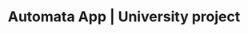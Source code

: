 ---
title: Automata App | University project
description: University project about automatas, they work similar to regex.
name: Automata App
shortName: Automata App
addShortcut: true
url: https://automata-app.netlify.app
maskableIcon: /apps/automata-app/maskable-icon.png
---